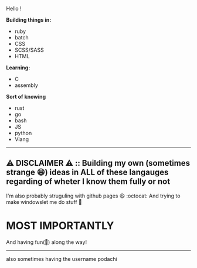 Hello !

**Building things in:**

- ruby
- batch
- CSS
- SCSS/SASS
- HTML

**Learning:**
- C
- assembly

**Sort of knowing**
- rust
- go
- bash
- JS
- python
- Vlang
---------------
⚠️ **DISCLAIMER** ⚠️ :: Building my own (sometimes strange 😆) ideas in **ALL** of these langauges regarding of wheter I know them fully or not
---------------
I'm also probably struguling with github pages 😆 :octocat:
And trying to make windowslet me do stuff 🧰
# MOST IMPORTANTLY
And having fun(🥳) along the way!

---
also sometimes having the username podachi
